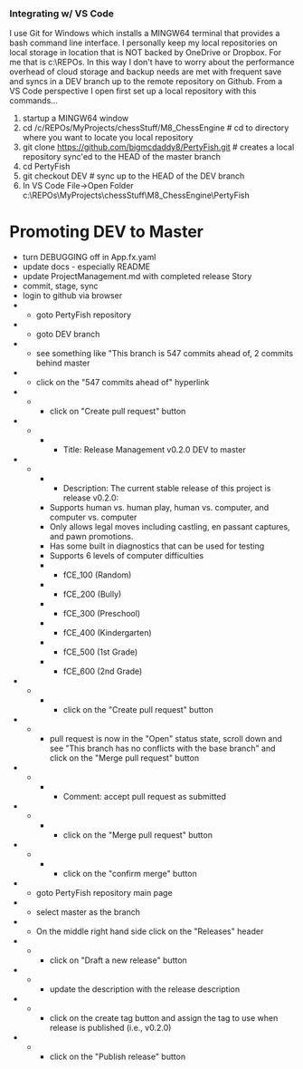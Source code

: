 

### Integrating w/ VS Code
I use Git for Windows which installs a MINGW64 terminal that provides a bash command line interface. I personally keep my local repositories on local storage in location that is NOT backed by OneDrive or Dropbox. For me that is c:\REPOs. In this way I don't have to worry about the performance overhead of cloud storage and backup needs are met with frequent save and syncs in a DEV branch up to the remote repository on Github.
From a VS Code perspective I open first set up a local repository with this commands...
1. startup a MINGW64 window
2. cd /c/REPOs/MyProjects/chessStuff/M8_ChessEngine   # cd to directory where you want to locate you local repository
3. git clone https://github.com/bigmcdaddy8/PertyFish.git  # creates a local repository sync'ed to the HEAD of the master branch
4. cd PertyFish
5. git checkout DEV   # sync up to the HEAD of the DEV branch
6. In VS Code File->Open Folder c:\REPOs\MyProjects\chessStuff\M8_ChessEngine\PertyFish


# Promoting DEV to Master
- turn DEBUGGING off in App.fx.yaml
- update docs - especially README
- update ProjectManagement.md with completed release Story
- commit, stage, sync
- login to github via browser
- - goto PertyFish repository
- - goto DEV branch
- - see something like "This branch is 547 commits ahead of, 2 commits behind master
- - click on the "547 commits ahead of" hyperlink
- - - click on "Create pull request" button
- - - - Title: Release Management v0.2.0 DEV to master
- - - - Description: 
    The current stable release of this project is release v0.2.0:
    - Supports  human vs. human play, human vs. computer, and computer vs. computer
    - Only allows legal moves including castling, en passant captures, and pawn promotions.
    - Has some built in diagnostics that can be used for testing
    - Supports 6 levels of computer difficulties
    - - fCE_100 (Random)
    - - fCE_200 (Bully)
    - - fCE_300 (Preschool)
    - - fCE_400 (Kindergarten)
    - - fCE_500 (1st Grade)
    - - fCE_600 (2nd Grade)
- - - - click on the "Create pull request" button
- - - pull request is now in the "Open" status state, scroll down and see "This branch has no conflicts with the base branch" and click on the "Merge pull request" button
- - - - Comment: accept pull request as submitted
- - - - click on the "Merge pull request" button
- - - - click on the "confirm merge" button
- - goto PertyFish repository main page
- - select master as the branch
- - On the middle right hand side click on the "Releases" header
- - - click on "Draft a new release" button
- - - update the description with the release description
- - - click on the create tag button and assign the tag to use when release is published (i.e., v0.2.0)
- - - click on the "Publish release" button

